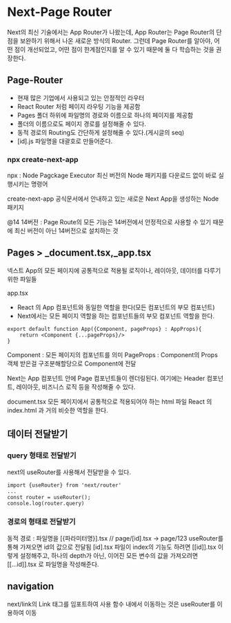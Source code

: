 # Next-Page Router

Next의 최신 기술에서는 App Router가 나왔는데, App Router는 Page Router의 단점을 보완하기 위해서 나온 새로운 방식의 Router. 그런데 Page Router를 알아야, 어떤 점이 개선되었고, 어떤 점이 한계점인지를 알 수 있기 때문에 둘 다 학습하는 것을 권장한다.

## Page-Router

- 현재 많은 기업에서 사용되고 있는 안정적인 라우터
- React Router 처럼 페이지 라우팅 기능을 제공함
- Pages 폴더 하위에 파일명의 경로와 이름으로 하나의 페이지를 제공함
- 폴더의 이름으로도 페이지 경로를 설정해줄 수 있다.
- 동적 경로의 Routing도 간단하게 설정해줄 수 있다.(게시글의 seq)
- [id].js 파일명을 대괄호로 만들어준다.

### npx create-next-app

npx : Node Pagckage Executor
최신 버전의 Node 패키지를 다운로드 없이 바로 실행시키는 명령어

create-next-app
공식문서에서 안내하고 있는 새로운 Next App을 생성하는 Node 패키지

@14
14버전 : Page Route의 모든 기능은 14버전에서 안정적으로 사용할 수 있기 때문에 최신 버전이 아닌 14버전으로 설치하는 것

## Pages > \_document.tsx,\_app.tsx

넥스트 App의 모든 페이지에 공통적으로 적용될 로직이나, 레이아웃, 데이터를 다루기 위한 파일들

app.tsx

- React 의 App 컴포넌트와 동일한 역할을 한다(모든 컴포넌트의 부모 컴포넌트)
- Next에서는 모든 페이지 역할을 하는 컴포넌트들의 부모 컴포넌트 역할을 한다.

```
export default function App({Component, pageProps} : AppProps){
    return <Component {...pageProps}/>
}
```

Component : 모든 페이지의 컴포넌트를 의미
PageProps : Component의 Props 객체
받은걸 구조분해할당으로 Component에 전달

Next는 App 컴포넌트 안에 Page 컴포넌트들이 렌더링된다.
여기에는 Header 컴포넌트, 레이아웃, 비즈니스 로직 등을 작성해줄 수 있다.

document.tsx
모든 페이지에서 공통적으로 적용되어야 하는 html 파일
React 의 index.html 과 거의 비슷한 역할을 한다.

## 데이터 전달받기

### query 형태로 전달받기

next의 useRouter를 사용해서 전달받을 수 있다.

```
import {useRouter} from 'next/router'
...
const router = useRouter();
console.log(router.query)
```

### 경로의 형태로 전달받기

동적 경로 : 파일명을 [{파라미터명}].tsx
// page/[id].tsx -> page/123
useRouter를 통해 가져오면 id의 값으로 전달됨
[id].tsx 파일이 index의 기능도 하려면 [[id]].tsx 이렇게 설정해주고,
하나의 depth가 아닌, 이어진 모든 변수의 값을 가져오려면
[[...id]].tsx 로 파일명을 작성해준다.

## navigation

next/link의 Link 태그를 임포트하여 사용
함수 내에서 이동하는 것은 useRouter를 이용하여 이동
